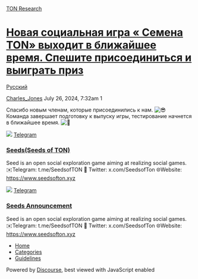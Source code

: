 [TON Research](/)

# [Новая социальная игра « Семена TON» выходит в ближайшее время. Спешите присоединиться и выиграть приз](/t/ton/29469)

[Русский](/c/ru/49) 

    

[Charles\_Jones](https://tonresear.ch/u/Charles_Jones)  July 26, 2024, 7:32am  1

Спасибо новым членам, которые присоединились к нам. ![:sunglasses:](https://tonresear.ch/images/emoji/twitter/sunglasses.png?v=12 ":sunglasses:")  
Команда завершает подготовку к выпуску игры, тестирование начнется в ближайшее время. ![:partying_face:](https://tonresear.ch/images/emoji/twitter/partying_face.png?v=12 ":partying_face:")

![](https://telegram.org/img/website_icon.svg?4) [Telegram](https://t.me/SeedsofTON)

### [Seeds(Seeds of TON)](https://t.me/SeedsofTON)

Seed is an open social exploration game aiming at realizing social games. ✉️Telegram: t.me/SeedsofTON 📱 Twitter: x.com/SeedsofTon 🌐Website: https://www.seedsofton.xyz

![](https://telegram.org/img/website_icon.svg?4) [Telegram](https://t.me/SeedsofTON_Channel)

### [Seeds Announcement](https://t.me/SeedsofTON_Channel)

Seed is an open social exploration game aiming at realizing social games. ✉️Telegram: t.me/SeedsofTON 📱 Twitter: x.com/SeedsofTon 🌐Website: https://www.seedsofton.xyz

 

*   [Home](/)
*   [Categories](/categories)
*   [Guidelines](/guidelines)

Powered by [Discourse](https://www.discourse.org), best viewed with JavaScript enabled
